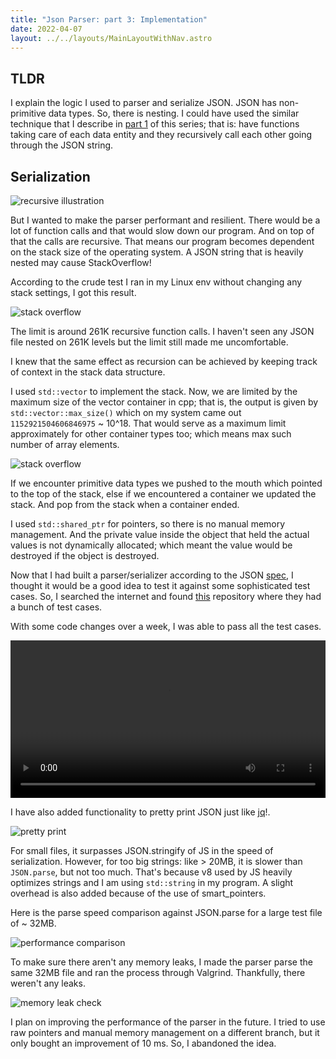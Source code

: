 ```yaml
---
title: "Json Parser: part 3: Implementation"
date: 2022-04-07
layout: ../../layouts/MainLayoutWithNav.astro
---
```


## TLDR

I explain the logic I used to parser and serialize JSON. 
JSON has non-primitive data types. So, there is nesting. I could have used the similar technique that I describe in [part 1](/p_blog/articles/json_parser_part_1) of this series; that is: have functions taking care of each data entity and they recursively call each other going through the JSON string.

## Serialization

![recursive illustration](/p_blog/assets/rec_ill.svg)

But I wanted to make the parser performant and resilient. There would be a lot of function calls and that would slow down our program. And on top of that the calls are recursive. That means our program becomes dependent on the stack size of the operating system. A JSON string that is heavily nested may cause StackOverflow!

According to the crude test I ran in my Linux env without changing any stack settings, I got this result.

![stack overflow](/p_blog/assets/stack_test.png)

The limit is around 261K recursive function calls. I haven't seen any JSON file nested on 261K levels but the limit still made me uncomfortable.

I knew that the same effect as recursion can be achieved by keeping track of context in the stack data structure.

I used `std::vector` to implement the stack. Now, we are limited by the maximum size of the vector container in cpp; that is, the output is given by `std::vector::max_size()` which on my system came out `1152921504606846975` ~ 10^18. That would serve as a maximum limit approximately for other container types too; which means max such number of array elements.

![stack overflow](/p_blog/assets/shapes_non_rec.svg)

If we encounter primitive data types we pushed to the mouth which pointed to the top of the stack, else if we encountered a container we updated the stack. And pop from the stack when a container ended.

I used `std::shared_ptr` for pointers, so there is no manual memory management. And the private value inside the object that held the actual values is not dynamically allocated; which meant the value would be destroyed if the object is destroyed.

Now that I had built a parser/serializer according to the JSON [spec](https://www.json.org/json-en.html), I thought it would be a good idea to test it against some sophisticated test cases. So, I searched the internet and found [this](https://github.com/nst/JSONTestSuite/tree/master/test_parsing) repository where they had a bunch of test cases.

With some code changes over a week, I was able to pass all the test cases.

<video src="/p_blog/assets/running_tests.webm" width="100%" controls> </video>

I have also added functionality to pretty print JSON just like [jq](https://github.com/stedolan/jq)!.

![pretty print](/p_blog/assets/pretty_print.png)

For small files, it surpasses JSON.stringify of JS in the speed of serialization. However, for too big strings: like > 20MB, it is slower than `JSON.parse`, but not too much. That's because v8 used by JS heavily optimizes strings and I am using `std::string` in my program. A slight overhead is also added because of the use of smart\_pointers.

Here is the parse speed comparison against JSON.parse for a large test file of ~ 32MB.

![performance comparison](/p_blog/assets/performance_against_json_parse.png)

To make sure there aren't any memory leaks, I made the parser parse the same 32MB file and ran the process through Valgrind. Thankfully, there weren't any leaks.

![memory leak check](/p_blog/assets/leak.png)

I plan on improving the performance of the parser in the future. I tried to use raw pointers and manual memory management on a different branch, but it only bought an improvement of 10 ms. So, I abandoned the idea.
